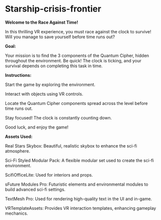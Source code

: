 # Starship-crisis-frontier
**Welcome to the Race Against Time!**

In this thrilling VR experience, you must race against the clock to survive! Will you manage to save yourself before time runs out?

**Goal:**

Your mission is to find the 3 components of the Quantum Cipher, hidden throughout the environment. Be quick! The clock is ticking, and your survival depends on completing this task in time.


**Instructions:**

Start the game by exploring the environment.

Interact with objects using VR controls.

Locate the Quantum Cipher components spread across the level before time runs out.

Stay focused! The clock is constantly counting down.

Good luck, and enjoy the game!

**Assets Used:**

Real Stars Skybox: Beautiful, realistic skybox to enhance the sci-fi atmosphere.

Sci-Fi Styled Modular Pack: A flexible modular set used to create the sci-fi environment.

ScifiOfficeLite: Used for interiors and props.

sFuture Modules Pro: Futuristic elements and environmental modules to build advanced sci-fi settings.

TextMesh Pro: Used for rendering high-quality text in the UI and in-game.

VRTemplateAssets: Provides VR interaction templates, enhancing gameplay mechanics.

 


